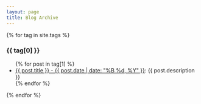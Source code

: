```yaml
---
layout: page
title: Blog Archive
---
```


{% for tag in site.tags %}
  <h3>{{ tag[0] }}</h3>
  <ul>
    {% for post in tag[1] %}
      <li><a href=".{{ post.url }}">{{ post.title }} - {{ post.date | date: "%B %d, %Y" }}</a>: {{ post.description }}</li>
    {% endfor %}
  </ul>
{% endfor %}

